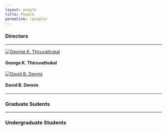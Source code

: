 ```yaml
---
layout: people
title: People
permalink: /people/
---
```


### Directors

---
<a href="https://github.com/gkthiruvathukal"
target="_blank"><img class = "rounded-circle" src="https://avatars0.githubusercontent.com/u/651504?s=400&v=4" 
alt="George K. Thiruvathukal"/></a>

#### George K. Thiruvathukal

<a href="https://github.com/dbdennis"
target="_blank"><img class = "rounded-circle" src="https://avatars1.githubusercontent.com/u/28762511?s=400&v=4" 
alt="David B. Dennis"/></a>

#### David B. Dennis

---
### Graduate Sudents

---

### Undergraduate Students

